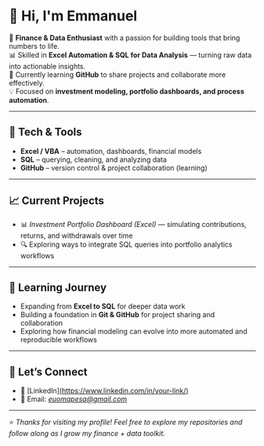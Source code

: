 # 👋 Hi, I'm Emmanuel  

💼 **Finance & Data Enthusiast** with a passion for building tools that bring numbers to life.  
📊 Skilled in **Excel Automation & SQL for Data Analysis** — turning raw data into actionable insights.  
🚀 Currently learning **GitHub** to share projects and collaborate more effectively.  
💡 Focused on **investment modeling, portfolio dashboards, and process automation**.  

---

## 🔧 Tech & Tools  
- **Excel / VBA** – automation, dashboards, financial models  
- **SQL** – querying, cleaning, and analyzing data  
- **GitHub** – version control & project collaboration (learning)  

---

## 📈 Current Projects  
- 📊 *Investment Portfolio Dashboard (Excel)* — simulating contributions, returns, and withdrawals over time  
- 🔍 Exploring ways to integrate SQL queries into portfolio analytics workflows  

---

## 🌱 Learning Journey  
- Expanding from **Excel to SQL** for deeper data work  
- Building a foundation in **Git & GitHub** for project sharing and collaboration  
- Exploring how financial modeling can evolve into more automated and reproducible workflows  

---

## 🤝 Let’s Connect  
- 💼 [LinkedIn][(https://www.linkedin.com/in/your-link/)](https://www.linkedin.com/in/emaps/)  
- 📧 Email: *euomapesa@gmail.com*  

---

⭐️ *Thanks for visiting my profile! Feel free to explore my repositories and follow along as I grow my finance + data toolkit.*  




